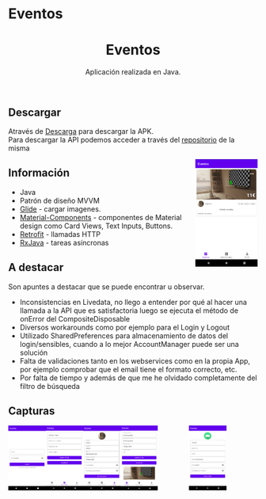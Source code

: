 # Eventos
<h1 align="center">Eventos</h1>

<p align="center">
Aplicación realizada en Java.
</p>
</br>

## Descargar

Através de [Descarga](https://github.com/guidogonzalez/Eventos/tree/master/descarga) para descargar la APK.
<br>
Para descargar la API podemos acceder a través del [repositorio](https://github.com/guidogonzalez/restapieventos) de la misma

<img src="/imagenes/eventos.png" align="right" width="25%"/>

## Información

- Java
- Patrón de diseño MVVM
- [Glide](https://github.com/bumptech/glide) - cargar imagenes.
- [Material-Components](https://github.com/material-components/material-components-android) - componentes de Material design como Card Views, Text Inputs, Buttons.
- [Retrofit](https://square.github.io/retrofit/) - llamadas HTTP
- [RxJava](https://github.com/ReactiveX/RxAndroid) - tareas asíncronas

## A destacar

Son apuntes a destacar que se puede encontrar u observar.
<br>
- Inconsistencias en Livedata, no llego a entender por qué al hacer una llamada a la API que es satisfactoria luego se ejecuta el método de onError del CompositeDisposable
- Diversos workarounds como por ejemplo para el Login y Logout
- Utilizado SharedPreferences para almacenamiento de datos del login/sensibles, cuando a lo mejor AccountManager puede ser una solución 
- Falta de validaciones tanto en los webservices como en la propia App, por ejemplo comprobar que el email tiene el formato correcto, etc.
- Por falta de tiempo y además de que me he olvidado completamente del filtro de búsqueda

## Capturas

<p align="center">
<img src="/imagenes/login.png" align="left" width="15%"/>
<img src="/imagenes/registro.png" align="center" width="15%"/>
<img src="/imagenes/nuevoevento.png" align="left" width="15%"/>
<img src="/imagenes/perfil.png" align="left" width="15%"/>
<img src="/imagenes/editarevento.png" align="left" width="15%"/>
</p>

